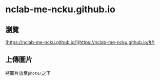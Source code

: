 # nclab-me-ncku.github.io

## 瀏覽
[https://nclab-me-ncku.github.io/](https://nclab-me-ncku.github.io/#/)

## 上傳圖片
將圖片放至`photo/`之下
